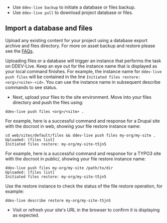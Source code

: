 * Use `ddev-live backup` to initiate a database or files backup.
* Use `ddev-live pull` to download project database or files.

## Import a database and files
Upload any existing content for your project using a database export archive and files directory. For more on asset backup and restore please see the [FAQs](https://docs.ddev.com/faq/).

Uploading files or a database will trigger an instance that performs the task on DDEV-Live. Keep an eye out for the instance name that is displayed as your local command finishes. For example, the instance name for `ddev-live push files` will be contained in the line `Initiated files restore: <org>/<site>-<id>`. You can use the instance name in subsequent describe commands to see status.

- Next, upload your files to the site environment. Move into your files directory and push the files using:
```
ddev-live push files <org>/<site> .
```
For example, here is a successful command and response for a Drupal site with the docroot in web, showing your file restore instance name:
```
cd web/sites/default/files && ddev-live push files my-org/my-site .
Uploaded: [files list]
Initiated files restore: my-org/my-site-t5jn5
```
For example, here is a successful command and response for a TYPO3 site with the docroot in public/, showing your file restore instance name:
```
ddev-live push files my-org/my-site /path/to/dir
Uploaded: [files list]
Initiated files restore: my-org/my-site-t5jn5
```
Use the restore instance to check the status of the file restore operation, for example:
```
ddev-live describe restore my-org/my-site-t5jn5
```

- Visit or refresh your site's URL in the browser to confirm it is displaying as expected.
